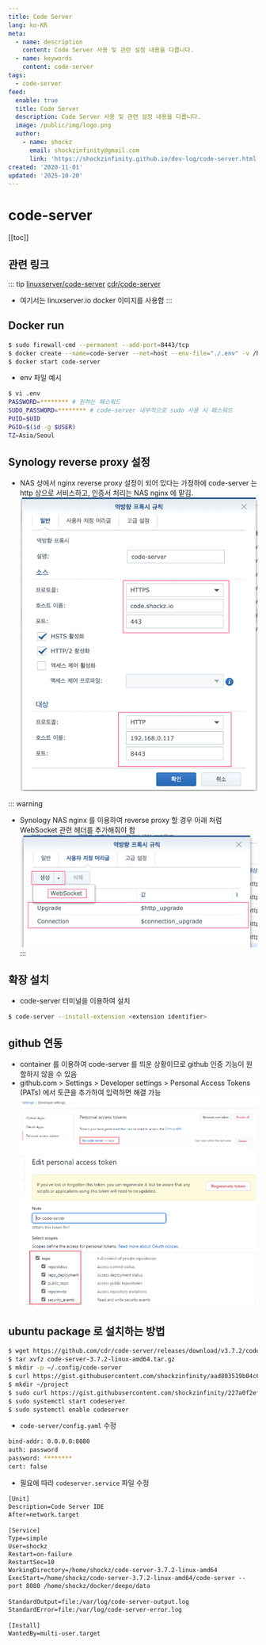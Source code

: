 ```yaml
---
title: Code Server
lang: ko-KR
meta:
  - name: description
    content: Code Server 사용 및 관련 설정 내용을 다룹니다.
  - name: keywords
    content: code-server
tags:
  - code-server
feed:
  enable: true
  title: Code Server
  description: Code Server 사용 및 관련 설정 내용을 다룹니다.
  image: /public/img/logo.png
  author:
    - name: shockz
      email: shockzinfinity@gmail.com
      link: 'https://shockzinfinity.github.io/dev-log/code-server.html'
created: '2020-11-01'
updated: '2025-10-20'
---
```


# code-server

<TagLinks />

[[toc]]

## 관련 링크

::: tip
[linuxserver/code-server](https://www.linuxserver.io/)
[cdr/code-server](https://github.com/cdr/code-server)

- 여기서는 linuxserver.io docker 이미지를 사용함
  :::

## Docker run

```bash
$ sudo firewall-cmd --permanent --add-port=8443/tcp
$ docker create --name=code-server --net=host --env-file="./.env" -v /home/shockz/docker/code-server/config:/config --restart unless-stopped linuxserver/code-server
$ docker start code-server
```

- env 파일 예시

```bash
$ vi .env
PASSWORD=******** # 원하는 패스워드
SUDO_PASSWORD=******** # code-server 내부적으로 sudo 사용 시 패스워드
PUID=$UID
PGID=$(id -g $USER)
TZ=Asia/Seoul
```

## Synology reverse proxy 설정

- NAS 상에서 nginx reverse proxy 설정이 되어 있다는 가정하에 code-server 는 http 상으로 서비스하고, 인증서 처리는 NAS nginx 에 맡김.  
  ![code-server.reverse](./image/code-server.reverse.2.png)

::: warning

- Synology NAS nginx 를 이용하여 reverse proxy 할 경우 아래 처럼 WebSocket 관련 헤더를 추가해줘야 함
  ![code-server.reverse](./image/code-server.reverse.1.png)
  :::

## 확장 설치

- code-server 터미널을 이용하여 설치

```bash
$ code-server --install-extension <extension identifier>
```

## github 연동

- container 를 이용하여 code-server 를 띄운 상황이므로 github 인증 기능이 원할하지 않을 수 있음
- github.com > Settings > Developer settings > Personal Access Tokens (PATs) 에서 토큰을 추가하여 입력하면 해결 가능
  ![code-server.github](./image/code-server.github.1.png)
  ![code-server.github](./image/code-server.github.2.png)

## ubuntu package 로 설치하는 방법

```bash
$ wget https://github.com/cdr/code-server/releases/download/v3.7.2/code-server-3.7.2-linux-amd64.tar.gz
$ tar xvfz code-server-3.7.2-linux-amd64.tar.gz
$ mkdir -p ~/.config/code-server
$ curl https://gist.githubusercontent.com/shockzinfinity/aad803519b04c6bd06c9424f43f00233/raw/147d3e425744c8327efd62f750c7b18dbe463405/config.yaml -o ~/.config/code-server/config.yaml
$ mkdir ~/project
$ sudo curl https://gist.githubusercontent.com/shockzinfinity/227a0f2ef792fdbe01063c72f564ba7a/raw/7a06277a3f38c90543259aea9198d7ad22ebce2e/codeserver.service -o /lib/systemd/system/codeserver.service
$ sudo systemctl start codeserver
$ sudo systemctl enable codeserver
```

- `code-server/config.yaml` 수정

```bash
bind-addr: 0.0.0.0:8080
auth: password
password: ********
cert: false
```

- 필요에 따라 `codeserver.service` 파일 수정

```bash{7,11}
[Unit]
Description=Code Server IDE
After=network.target

[Service]
Type=simple
User=shockz
Restart=on-failure
RestartSec=10
WorkingDirectory=/home/shockz/code-server-3.7.2-linux-amd64
ExecStart=/home/shockz/code-server-3.7.2-linux-amd64/code-server --port 8080 /home/shockz/docker/deepo/data

StandardOutput=file:/var/log/code-server-output.log
StandardError=file:/var/log/code-server-error.log

[Install]
WantedBy=multi-user.target
```
